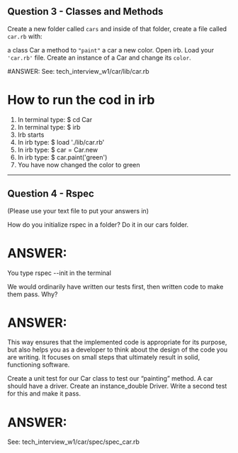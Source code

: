 ## Question 3 - Classes and Methods

Create a new folder called `cars` and inside of that folder, 
create a file called `car.rb` with:

a class Car
a method to `"paint"` a car a new color. 
Open irb. 
Load your `'car.rb'` file. 
Create an instance of a Car and change its `color`.

#ANSWER: 
See: tech_interview_w1/car/lib/car.rb


# How to run the cod in irb
1. In terminal type: $ cd Car
2. In terminal type: $ irb 
3. Irb starts
4. In irb type: $ load './lib/car.rb'
5. In irb type: $ car = Car.new 
6. In irb type: $ car.paint('green')
7. You have now changed the color to green

------------------------

## Question 4 - Rspec
(Please use your text file to put your answers in)

How do you initialize rspec in a folder? Do it in our cars folder.
# ANSWER: 
You type rspec --init in the terminal

We would ordinarily have written our tests first, then written code to make them pass. Why?
# ANSWER: 
This way ensures that the implemented code is appropriate for its purpose, but also helps you as a developer to think about the design of the code you are writing. It focuses on small steps that ultimately result in solid, functioning software.

Create a unit test for our Car class to test our “painting” method.
A car should have a driver. Create an instance_double Driver. Write a second test for this and make it pass.
# ANSWER: 
See: tech_interview_w1/car/spec/spec_car.rb
